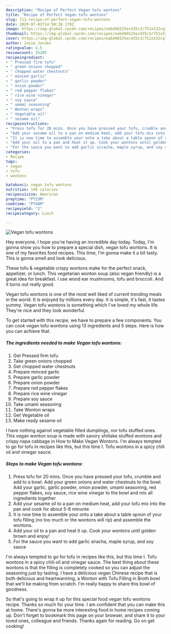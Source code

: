 ```yaml
---
description: "Recipe of Perfect Vegan tofu wontons"
title: "Recipe of Perfect Vegan tofu wontons"
slug: 711-recipe-of-perfect-vegan-tofu-wontons
date: 2020-07-01T14:50:28.170Z
image: https://img-global.cpcdn.com/recipes/eabd46525ec435c3/751x532cq70/vegan-tofu-wontons-recipe-main-photo.jpg
thumbnail: https://img-global.cpcdn.com/recipes/eabd46525ec435c3/751x532cq70/vegan-tofu-wontons-recipe-main-photo.jpg
cover: https://img-global.cpcdn.com/recipes/eabd46525ec435c3/751x532cq70/vegan-tofu-wontons-recipe-main-photo.jpg
author: Josie Jacobs
ratingvalue: 4.5
reviewcount: 35285
recipeingredient:
- " Pressed firm tofu"
- " green onions chopped"
- " chopped water chestnuts"
- " minced garlic"
- " garlic powder"
- " onion powder"
- " red pepper flakes"
- " rice wine vinegar"
- " soy sauce"
- " umami seasoning"
- " Wonton wraps"
- " Vegetable oil"
- " sesame oil"
recipeinstructions:
- "Press tofu for 20 mins. Once you have pressed your tofu, crumble and add to a bowl. Add your green onions and water chestnuts to the bowl. Add your garlic, garlic powder, onion powder, umami seasoning, red pepper flakes, soy sauce, rice wine vinegar to the bowl and mix all ingredients together"
- "Add your sesame oil to a pan on medium heat, add your tofu mix into the pan and cook for about 5-8 minunte"
- "It is now time to assemble your onto a take about a table spoon of your tofu filling (no too much or the wontons will rip) and assemble the wontons."
- "Add your oil to a pan and heat it up. Cook your wontons until golden brown and enjoy!"
- "For the sauce you want to add garlic siracha, maple syrup, and soy sauce"
categories:
- Recipe
tags:
- vegan
- tofu
- wontons

katakunci: vegan tofu wontons 
nutrition: 149 calories
recipecuisine: American
preptime: "PT23M"
cooktime: "PT48M"
recipeyield: "2"
recipecategory: Lunch

---
```



![Vegan tofu wontons](https://img-global.cpcdn.com/recipes/eabd46525ec435c3/751x532cq70/vegan-tofu-wontons-recipe-main-photo.jpg)

Hey everyone, I hope you're having an incredible day today. Today, I'm gonna show you how to prepare a special dish, vegan tofu wontons. It is one of my favorites food recipes. This time, I'm gonna make it a bit tasty. This is gonna smell and look delicious.

These tofu &amp; vegetable crispy wontons make for the perfect snack, appetizer, or lunch. This vegetarian wonton soup (also vegan friendly) is a great idea for breakfast. I use wood ear mushrooms, tofu and broccoli. And it turns out really good.

Vegan tofu wontons is one of the most well liked of current trending meals in the world. It is enjoyed by millions every day. It is simple, it's fast, it tastes yummy. Vegan tofu wontons is something which I've loved my whole life. They're nice and they look wonderful.


To get started with this recipe, we have to prepare a few components. You can cook vegan tofu wontons using 13 ingredients and 5 steps. Here is how you can achieve that.

<!--inarticleads1-->

##### The ingredients needed to make Vegan tofu wontons:

1. Get  Pressed firm tofu
1. Take  green onions chopped
1. Get  chopped water chestnuts
1. Prepare  minced garlic
1. Prepare  garlic powder
1. Prepare  onion powder
1. Prepare  red pepper flakes
1. Prepare  rice wine vinegar
1. Prepare  soy sauce
1. Take  umami seasoning
1. Take  Wonton wraps
1. Get  Vegetable oil
1. Make ready  sesame oil


I have nothing against vegetable filled dumplings, nor tofu stuffed ones. This vegan wonton soup is made with savory shiitake stuffed wontons and crispy napa cabbage in How to Make Vegan Wontons. I&#39;m always tempted to go for tofu in recipes like this, but this time I. Tofu wontons in a spicy chili oil and vinegar sauce. 

<!--inarticleads2-->

##### Steps to make Vegan tofu wontons:

1. Press tofu for 20 mins. Once you have pressed your tofu, crumble and add to a bowl. Add your green onions and water chestnuts to the bowl. Add your garlic, garlic powder, onion powder, umami seasoning, red pepper flakes, soy sauce, rice wine vinegar to the bowl and mix all ingredients together
1. Add your sesame oil to a pan on medium heat, add your tofu mix into the pan and cook for about 5-8 minunte
1. It is now time to assemble your onto a take about a table spoon of your tofu filling (no too much or the wontons will rip) and assemble the wontons.
1. Add your oil to a pan and heat it up. Cook your wontons until golden brown and enjoy!
1. For the sauce you want to add garlic siracha, maple syrup, and soy sauce


I&#39;m always tempted to go for tofu in recipes like this, but this time I. Tofu wontons in a spicy chili oil and vinegar sauce. The best thing about these wontons is that the filling is completely cooked so you can adjust the seasoning just by tasting. I have a delicious vegan Chinese recipe that is both delicious and heartwarming, a Wonton with Tofu Filling in Broth bowl that we&#39;ll be making from scratch. I&#39;m really happy to share this bowl of goodness. 

So that's going to wrap it up for this special food vegan tofu wontons recipe. Thanks so much for your time. I am confident that you can make this at home. There's gonna be more interesting food in home recipes coming up. Don't forget to bookmark this page on your browser, and share it to your loved ones, colleague and friends. Thanks again for reading. Go on get cooking!

